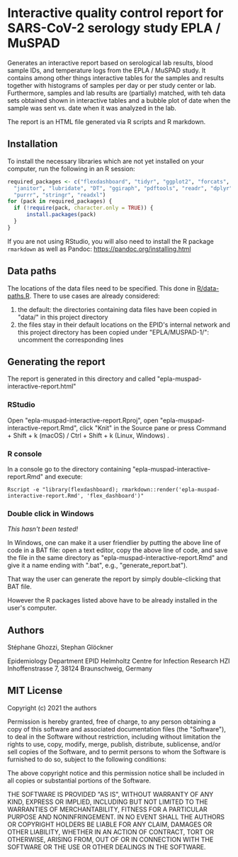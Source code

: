 # Interactive quality control report for SARS-CoV-2 serology study EPLA / MuSPAD 

Generates an interactive report based on serological lab results, blood sample IDs, and temperature logs from the EPLA / MuSPAD study. It contains among other things interactive tables for the samples and results together with histograms of samples per day or per study center or lab. Furthermore, samples and lab results are (partially) matched, with teh data sets obtained shown in interactive tables and a bubble plot of date when the sample was sent vs. date when it was analyzed in the lab.

The report is an HTML file generated via R scripts and R markdown.

## Installation

To install the necessary libraries which are not yet installed on your computer, run the following in an R session:

```r
required_packages <- c("flexdashboard", "tidyr", "ggplot2", "forcats", 
  "janitor", "lubridate", "DT", "ggiraph", "pdftools", "readr", "dplyr",
  "purrr", "stringr", "readxl")
for (pack in required_packages) {
  if (!require(pack, character.only = TRUE)) {
      install.packages(pack)
  }
}
```

If you are not using RStudio, you will also need to install the R package `rmarkdown` as well as Pandoc: https://pandoc.org/installing.html

## Data paths

The locations of the data files need to be specified. This done in [R/data-paths.R](R/data-paths.R). There to use cases are already considered:

1. the default: the directories containing data files have been copied in "data/" in this project directory
2. the files stay in their default locations on the EPID's internal network and this project directory has been copied under "EPLA/MUSPAD-1/": uncomment the corresponding lines

## Generating the report

The report is generated in this directory and called "epla-muspad-interactive-report.html"

### RStudio

Open "epla-muspad-interactive-report.Rproj", open "epla-muspad-interactive-report.Rmd", click "Knit" in the Source pane or press Command + Shift + k (macOS) / Ctrl + Shift + k (Linux, Windows) .

### R console

In a console go to the directory containing "epla-muspad-interactive-report.Rmd" and execute:

```shell
Rscript -e "library(flexdashboard); rmarkdown::render('epla-muspad-interactive-report.Rmd', 'flex_dashboard')"
```

### Double click in Windows

*This hasn't been tested!*

In Windows, one can make it a user friendlier by putting the above line of code in a BAT file: open a text editor, copy the above line of code, and save the file in the same directory as "epla-muspad-interactive-report.Rmd" and give it a name ending with ".bat", e.g., "generate_report.bat").

That way the user can generate the report by simply double-clicking that BAT file.

However the R packages listed above have to be already installed in the user's computer.

## Authors

Stéphane Ghozzi, Stephan Glöckner

Epidemiology Department EPID
Helmholtz Centre for Infection Research HZI
Inhoffenstrasse 7, 38124 Braunschweig, Germany

## MIT License

Copyright (c) 2021 the authors

Permission is hereby granted, free of charge, to any person obtaining a copy
of this software and associated documentation files (the "Software"), to deal
in the Software without restriction, including without limitation the rights
to use, copy, modify, merge, publish, distribute, sublicense, and/or sell
copies of the Software, and to permit persons to whom the Software is
furnished to do so, subject to the following conditions:

The above copyright notice and this permission notice shall be included in all
copies or substantial portions of the Software.

THE SOFTWARE IS PROVIDED "AS IS", WITHOUT WARRANTY OF ANY KIND, EXPRESS OR
IMPLIED, INCLUDING BUT NOT LIMITED TO THE WARRANTIES OF MERCHANTABILITY,
FITNESS FOR A PARTICULAR PURPOSE AND NONINFRINGEMENT. IN NO EVENT SHALL THE
AUTHORS OR COPYRIGHT HOLDERS BE LIABLE FOR ANY CLAIM, DAMAGES OR OTHER
LIABILITY, WHETHER IN AN ACTION OF CONTRACT, TORT OR OTHERWISE, ARISING FROM,
OUT OF OR IN CONNECTION WITH THE SOFTWARE OR THE USE OR OTHER DEALINGS IN THE
SOFTWARE.